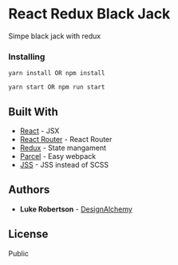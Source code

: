 # React Redux Black Jack

Simpe black jack with redux

### Installing

```
yarn install OR npm install
```

```
yarn start OR npm run start
```

## Built With

* [React](https://github.com/facebook/react) - JSX
* [React Router](https://github.com/ReactTraining/react-router) - React Router
* [Redux](https://github.com/reduxjs/redux) - State mangament
* [Parcel](https://github.com/parcel-bundler/parcel) - Easy webpack
* [JSS](https://github.com/cssinjs/jss) - JSS instead of SCSS

## Authors

* **Luke Robertson** - [DesignAlchemy](https://github.com/designalchemy/)

## License

Public
